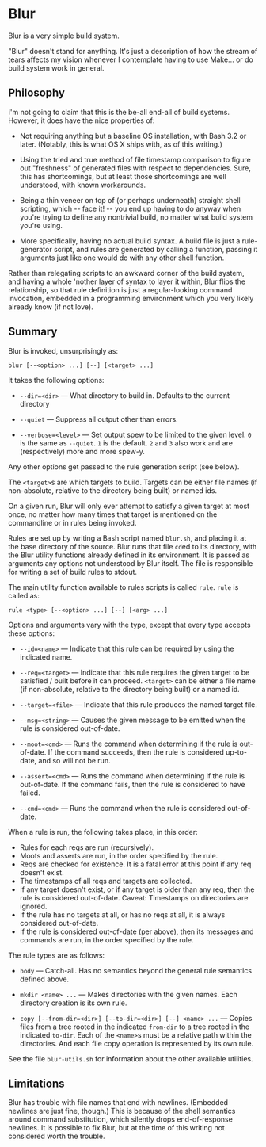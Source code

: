 Blur
====

Blur is a very simple build system.

"Blur" doesn't stand for anything. It's just a description of how
the stream of tears affects my vision whenever I contemplate having
to use Make... or do build system work in general.


Philosophy
----------

I'm not going to claim that this is the be-all end-all of build
systems. However, it does have the nice properties of:

* Not requiring anything but a baseline OS installation, with Bash 3.2
  or later. (Notably, this is what OS X ships with, as of this writing.)

* Using the tried and true method of file timestamp comparison to figure out
  "freshness" of generated files with respect to dependencies. Sure, this
  has shortcomings, but at least those shortcomings are well understood,
  with known workarounds.

* Being a thin veneer on top of (or perhaps underneath) straight shell
  scripting, which -- face it! -- you end up having to do anyway when you're
  trying to define any nontrivial build, no matter what build system you're
  using.

* More specifically, having no actual build syntax. A build file is just
  a rule-generator script, and rules are generated by calling a function,
  passing it arguments just like one would do with any other shell function.

Rather than relegating scripts to an awkward corner of the build system,
and having a whole 'nother layer of syntax to layer it within, Blur flips
the relationship, so that rule definition is just a regular-looking command
invocation, embedded in a programming environment which you very likely
already know (if not love).


Summary
-------

Blur is invoked, unsurprisingly as:

```
blur [--<option> ...] [--] [<target> ...]
```

It takes the following options:

* `--dir=<dir>` &mdash; What directory to build in. Defaults to the
  current directory

* `--quiet` &mdash; Suppress all output other than errors.

* `--verbose=<level>` &mdash; Set output spew to be limited to the given
  level. `0` is the same as `--quiet`. `1` is the default. `2` and `3`
  also work and are (respectively) more and more spew-y.

Any other options get passed to the rule generation script (see below).

The `<target>`s are which targets to build. Targets can be either file
names (if non-absolute, relative to the directory being built) or
named ids.

On a given run, Blur will only ever attempt to satisfy a given target
at most once, no matter how many times that target is mentioned on the
commandline or in rules being invoked.

Rules are set up by writing a Bash script named `blur.sh`, and
placing it at the base directory of the source. Blur runs that file
`cd`ed to its directory, with the Blur utility functions already
defined in its environment. It is passed as arguments any options
not understood by Blur itself. The file is responsible for writing a
set of build rules to stdout.

The main utility function available to rules scripts is called `rule`.
`rule` is called as:

```
rule <type> [--<option> ...] [--] [<arg> ...]
```

Options and arguments vary with the type, except that every type accepts
these options:

* `--id=<name>` &mdash; Indicate that this rule can be required by using
  the indicated name.

* `--req=<target>` &mdash; Indicate that this rule requires the given target
  to be satisfied / built before it can proceed. `<target>` can be either
  a file name (if non-absolute, relative to the directory being built) or
  a named id.

* `--target=<file>` &mdash; Indicate that this rule produces the named target
  file.

* `--msg=<string>` &mdash; Causes the given message to be emitted when the
  rule is considered out-of-date.

* `--moot=<cmd>` &mdash; Runs the command when determining if the rule is
  out-of-date. If the command succeeds, then the rule is considered up-to-date,
  and so will not be run.

* `--assert=<cmd>` &mdash; Runs the command when determining if the rule is
  out-of-date. If the command fails, then the rule is considered to have
  failed.

* `--cmd=<cmd>` &mdash; Runs the command when the rule is considered
  out-of-date.

When a rule is run, the following takes place, in this order:

* Rules for each reqs are run (recursively).
* Moots and asserts are run, in the order specified by the rule.
* Reqs are checked for existence. It is a fatal error at this point if
  any req doesn't exist.
* The timestamps of all reqs and targets are collected.
* If any target doesn't exist, or if any target is older than any req,
  then the rule is considered out-of-date. Caveat: Timestamps on directories
  are ignored.
* If the rule has no targets at all, or has no reqs at all, it is always
  considered out-of-date.
* If the rule is considered out-of-date (per above), then its messages
  and commands are run, in the order specified by the rule.

The rule types are as follows:

* `body` &mdash; Catch-all. Has no semantics beyond the general rule
  semantics defined above.

* `mkdir <name> ...` &mdash; Makes directories with the given names. Each
  directory creation is its own rule.

* `copy [--from-dir=<dir>] [--to-dir=<dir>] [--] <name> ...` &mdash;
  Copies files from a tree rooted in the indicated `from-dir` to a
  tree rooted in the indicated `to-dir`. Each of the `<name>`s must
  be a relative path within the directories. And each file copy operation
  is represented by its own rule.

See the file `blur-utils.sh` for information about the other available
utilities.


Limitations
-----------

Blur has trouble with file names that end with newlines. (Embedded
newlines are just fine, though.) This is because of the shell semantics
around command substitution, which silently drops end-of-response newlines.
It is possible to fix Blur, but at the time of this writing not considered
worth the trouble.
